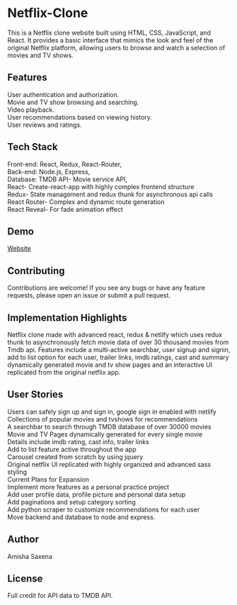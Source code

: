 # Netflix-Clone

This is a Netflix clone website built using HTML, CSS, JavaScript, and React. It provides a basic interface that mimics the look and feel of the original Netflix platform, allowing users to browse and watch a selection of movies and TV shows.

## Features

User authentication and authorization.<br>
Movie and TV show browsing and searching.<br>
Video playback.<br>
User recommendations based on viewing history.<br>
User reviews and ratings.<br>

## Tech Stack

Front-end: React, Redux, React-Router,<br>
Back-end: Node.js, Express,<br>
Database: TMDB API- Movie service API,<br>
React- Create-react-app with highly complex frontend structure<br>
Redux- State management and redux thunk for asynchronous api calls<br>
React Router- Complex and dynamic route generation<br>
React Reveal- For fade animation effect<br>

## Demo
[Website](https://netflixclonebyamisha.netlify.app/)

## Contributing

Contributions are welcome! If you see any bugs or have any feature requests, please open an issue or submit a pull request.

## Implementation Highlights
Netflix clone made with advanced react, redux & netlify which uses redux thunk to asynchronously fetch movie data of over 30 thousand movies from Tmdb api. Features include a multi-active searchbar, user signup and signin, add to list option for each user, trailer links, imdb ratings, cast and summary dynamically generated movie and tv show pages and an interactive UI replicated from the original netflix app.

## User Stories
Users can safely sign up and sign in, google sign in enabled with netlify<br>
Collections of popular movies and tvshows for recommendations<br>
A searchbar to search through TMDB database of over 30000 movies<br>
Movie and TV Pages dynamically generated for every single movie<br>
Details include imdb rating, cast info, trailer links<br>
Add to list feature active throughout the app<br>
Carousel created from scratch by using jquery<br>
Original netflix UI replicated with highly organized and advanced sass styling<br>
Current Plans for Expansion<br>
Implement more features as a personal practice project<br>
Add user profile data, profile picture and personal data setup<br>
Add paginations and setup category sorting<br>
Add python scraper to customize recommendations for each user<br>
Move backend and database to node and express.<br>

## Author
Amisha Saxena

## License
Full credit for API data to TMDB API.
